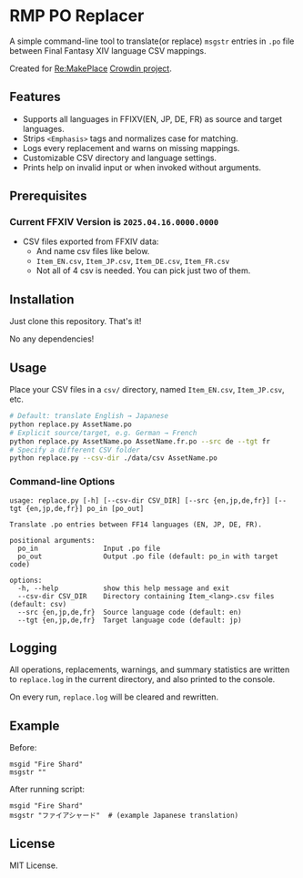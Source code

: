 # RMP PO Replacer

A simple command-line tool to translate(or replace) `msgstr` entries in `.po` file between Final Fantasy XIV language CSV mappings.

Created for [Re:MakePlace](https://github.com/RemakePlace/app) [Crowdin project](https://crowdin.com/project/re-makeplace).

## Features

-   Supports all languages in FFIXV(EN, JP, DE, FR) as source and target languages.
-   Strips `<Emphasis>` tags and normalizes case for matching.
-   Logs every replacement and warns on missing mappings.
-   Customizable CSV directory and language settings.
-   Prints help on invalid input or when invoked without arguments.

## Prerequisites

### Current FFXIV Version is `2025.04.16.0000.0000`

-   CSV files exported from FFXIV data:
    -   And name csv files like below.
    -   `Item_EN.csv`, `Item_JP.csv`, `Item_DE.csv`, `Item_FR.csv`
    -   Not all of 4 csv is needed. You can pick just two of them.

## Installation

Just clone this repository. That's it!

No any dependencies!

## Usage

Place your CSV files in a `csv/` directory, named `Item_EN.csv`, `Item_JP.csv`, etc.

```bash
# Default: translate English → Japanese
python replace.py AssetName.po
# Explicit source/target, e.g. German → French
python replace.py AssetName.po AssetName.fr.po --src de --tgt fr
# Specify a different CSV folder
python replace.py --csv-dir ./data/csv AssetName.po
```

### Command-line Options

```
usage: replace.py [-h] [--csv-dir CSV_DIR] [--src {en,jp,de,fr}] [--tgt {en,jp,de,fr}] po_in [po_out]

Translate .po entries between FF14 languages (EN, JP, DE, FR).

positional arguments:
  po_in                Input .po file
  po_out               Output .po file (default: po_in with target code)

options:
  -h, --help           show this help message and exit
  --csv-dir CSV_DIR    Directory containing Item_<lang>.csv files (default: csv)
  --src {en,jp,de,fr}  Source language code (default: en)
  --tgt {en,jp,de,fr}  Target language code (default: jp)
```

## Logging

All operations, replacements, warnings, and summary statistics are written to `replace.log` in the current directory, and also printed to the console.

On every run, `replace.log` will be cleared and rewritten.

## Example

Before:

```po
msgid "Fire Shard"
msgstr ""
```

After running script:

```po
msgid "Fire Shard"
msgstr "ファイアシャード"  # (example Japanese translation)
```

## License

MIT License.
